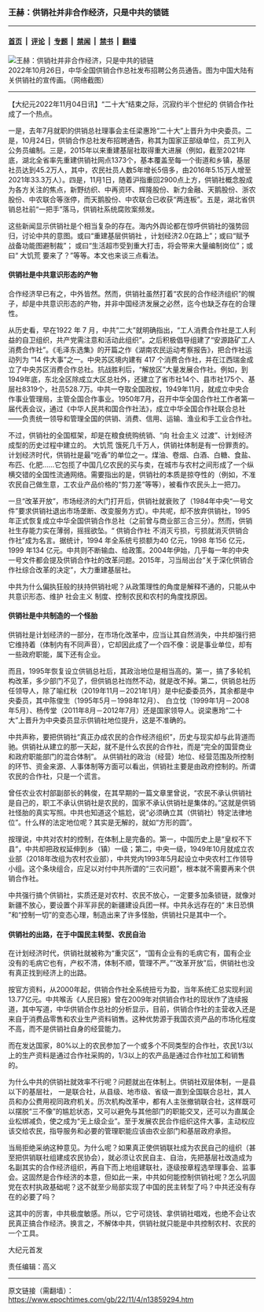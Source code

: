 ### 王赫：供销社并非合作经济，只是中共的锁链

---

#### [首页](../../../..?n13859294) &nbsp;|&nbsp; [评论](../../../../../epoch-comment?n13859294) &nbsp;|&nbsp; [专题](../../../../../epoch-special?n13859294) &nbsp;|&nbsp; [禁闻](../../../../../epoch-news?n13859294) &nbsp;|&nbsp; [禁书](../../../../../books?n13859294) &nbsp;|&nbsp; [翻墙](https://github.com/gfw-breaker/nogfw/blob/master/README.md?n13859294)


<div><img alt="王赫：供销社并非合作经济，只是中共的锁链" class="attachment-djy_600_400 size-djy_600_400 wp-post-image" src="https://i.epochtimes.com/assets/uploads/2022/11/id13859332-0e33f7a4aef398308621f628738134a1-.png"/>
<div class="caption">
 2022年10月26日，中华全国供销合作总社发布招聘公务员通告。图为中国大陆有关供销社的宣传画。（网络截图）
</div></div><hr/><div class="post_content" id="artbody" itemprop="articleBody">
 <!-- article content begin -->
 <p>
  【大纪元2022年11月04日讯】“二十大”结束之际，沉寂约半个世纪的
  <ok href="https://www.epochtimes.com/gb/tag/%E4%BE%9B%E9%94%80%E5%90%88%E4%BD%9C%E7%A4%BE.html">
   供销合作社
  </ok>
  成了一个热点。
 </p>
 <p>
  一是，去年7月就职的供销总社理事会主任梁惠玲“二十大”上晋升为中央委员。二是，10月24日，供销合作总社发布招聘通告，称其为国家正部级单位，员工列入公务员编制。三是，2015年以来重建基层社取得重大进展（例如，截至2021年底，湖北全省率先重建供销社网点1373个，基本覆盖至每一个街道和乡镇，基层社员达到45.2万人，其中，农民社员人数5年增长5倍多，由2016年5.15万人增至2021年33.3万人）。四是，11月1日，随着沪指重回2900点上方，供销社概念股成为各方关注的焦点，新野纺织、中再资环、辉隆股份、新力金融、天鹅股份、浙农股份、中农联合等涨停，而天鹅股份、中农联合已收获“两连板”。五是，湖北省供销总社前“一把手”落马，供销社系统腐败案频发。
 </p>
 <p>
  这些新闻显示供销社是个相当复杂的存在。海内外舆论都在惊呼供销社的强势回归，讨论中共的意图。或曰“重建基层供销社 ，计划经济2.0在路上”；或曰“赋予战备功能图避制裁”； 或曰“生活超市受到重大打击，将会带来大量编制岗位”；或曰“
  <ok href="https://www.epochtimes.com/gb/tag/%E5%A4%A7%E9%A5%A5%E8%8D%92.html">
   大饥荒
  </ok>
  要来了？”等等。本文也来谈三点看法。
 </p>
 <h4>
  供销社是中共意识形态的产物
 </h4>
 <p>
  合作经济早已有之，中外皆然。然而，供销社虽然打着“农民的合作经济组织”的幌子，却是中共意识形态的产物，并非中国经济发展之必然，迄今也缺乏存在的合理性。
 </p>
 <p>
  从历史看，早在1922 年 7 月，中共“二大”就明确指出，“工人消费合作社是工人利益的自卫组织，共产党需注意和活动此组织”。之后积极倡导组建了“安源路矿工人消费合作社”。《毛泽东选集》的开篇之作《湖南农民运动考察报告》，把合作社运动列为 “14 件大事”之一。中央苏区境内建有 417 个消费合作社，并在江西瑞金成立了中央苏区消费合作总社。抗战胜利后，“解放区”大量发展合作社。例如，到1949年底，东北全区除成立大区总社外，还建立了省市社14个、县市社175个、基层社8319个，社员528.7万。中共一夺取全国政权，1949年11月，就成立中央合作事业管理局，主管全国合作事业。1950年7月，召开中华全国合作社工作者第一届代表会议，通过《中华人民共和国合作社法》，成立中华全国合作社联合总社——负责统一领导和管理全国的供销、消费、信用、运输、渔业和手工业合作社。
 </p>
 <p>
  不过，供销社的全国框架，却是在粮食统购统销、“向
  <ok href="https://www.epochtimes.com/gb/tag/%E7%A4%BE%E4%BC%9A%E4%B8%BB%E4%B9%89.html">
   社会主义
  </ok>
  过渡”、计划经济成型的历史过程中建立的。
  <ok href="https://www.epochtimes.com/gb/tag/%E5%A4%A7%E9%A5%A5%E8%8D%92.html">
   大饥荒
  </ok>
  饿死几千万人，供销社体制是有一份罪责的。计划经济时代，供销社是最“吃香”的单位之一。煤油、卷烟、白酒、白糖、食盐、布匹、化肥……它包揽了中国几亿农民的买与卖，在城市与农村之间形成了一个纵横交错的全国性流通网络。需要指出的是，供销社的本质是掠夺性的（例如，不准农民自己做生意，工农业产品价格的“剪刀差”等等），被看作农民头上一把刀。
 </p>
 <p>
  一旦“改革开放”，市场经济的大门打开后，供销社就衰败了（1984年中央“一号文件”要求供销社退出市场垄断、改变服务方式）。中共呢，却不放弃供销社，1995年正式恢复成立中华全国供销合作总社（之前曾与商业部三合三分）。然而，供销社生存能力实在薄弱，摇摇欲坠。“
  <ok href="https://www.epochtimes.com/gb/tag/%E4%BE%9B%E9%94%80%E5%90%88%E4%BD%9C%E7%A4%BE.html">
   供销合作社
  </ok>
  不消灭亏损，亏损就消灭供销合作社”成为名言。据统计，1994 年全系统亏损额为40 亿元，1998 年156 亿元，1999 年134 亿元。中共则不断输血、给政策。2004年伊始，几乎每一年的中央一号文件都会提及供销合作社的改革问题。2015年，习当局出台“关于深化供销合作社综合改革的决定”，大力重建基层社。
 </p>
 <p>
  中共为什么偏执狂般的扶持供销社呢？从政策理性的角度是解释不通的，只能从中共意识形态、维护
  <ok href="https://www.epochtimes.com/gb/tag/%E7%A4%BE%E4%BC%9A%E4%B8%BB%E4%B9%89.html">
   社会主义
  </ok>
  制度、控制农民和农村的角度找原因。
 </p>
 <h4>
  供销社是中共制造的一个怪胎
 </h4>
 <p>
  供销社是计划经济的一部分，在市场化改革中，应当让其自然消失，中共却强行把它维持着（体制内有不同声音），它却因此成了一个四不像：说是事业单位，却有一些政府职能，属下还有企业。
 </p>
 <p>
  而且，1995年恢复设立供销总社后，其政治地位是相当高的。第一，搞了多轮机构改革，多少部门不见了，但供销总社岿然不动，就是改不掉。第二，供销总社历任领导人，除了喻红秋（2019年11月－2021年1月）是中纪委委员外，其余都是中央委员，其中陈俊生（1995年5月－1998年12月）、 白立忱（1999年1月－2008年5月）、杨传堂（2011年8月－2012年7月）还是国家领导人。说梁惠玲“二十大”上晋升为中央委员显示供销社地位提升，这是不准确的。
 </p>
 <p>
  中共声称，要把供销社“真正办成农民的合作经济组织”，历史与现实却与此背道而驰。供销社从建立的那一天起，就不是什么农民的合作社，而是“完全的国营商业和政府职能部门的混合体制”。 从供销社的政治（经营）地位、经营范围及所控制的环节、资金来源、人事体制等方面可以看出，供销社主要是由政府控制的。所谓农民的合作社，只是一个谎言。
 </p>
 <p>
  曾任农业农村部副部长的韩俊，在其早期的一篇文章里曾说，“农民不承认供销社是自己的，职工不承认供销社是农民的，国家不承认供销社是集体的。”这就是供销社怪胎的真实写照。中共也知道这个尴尬，说“必须确立其（供销社）特定法律地位”。什么样的法定地位呢？其实是无解的，就如“方形的圆”。
 </p>
 <p>
  按理说，中共对农村的控制，在体制上是完备的。第一，中国历史上是“皇权不下县”，中共却把政权延伸到乡（镇）一级；第二，中央一级，1949年10月就成立农业部（2018年改组为农村农业部），中共党内1993年5月起设立中央农村工作领导小组。这个条块组合，应足以对付中共所谓的“三农问题”，根本就不需要再来个供销合作社。
 </p>
 <p>
  中共强行搞个供销社，实质还是对农村、农民不放心，一定要多加条锁链，就像对新疆不放心，要设置个非军非民的新疆建设兵团一样。中共永远存在的“
  <ok href="https://www.epochtimes.com/gb/tag/%E6%9C%AB%E6%97%A5%E6%81%90%E6%83%A7.html">
   末日恐惧
  </ok>
  ”和“控制一切”的变态心理，制造出来了许多怪胎，供销社只是其中一个。
 </p>
 <h4>
  供销社的出路，在于中国民主转型、农民自治
 </h4>
 <p>
  在计划经济时代，供销社就被称为“重灾区”，“国有企业有的毛病它有，国有企业没有的毛病它也有，产权不清，体制不顺，管理不严。”“改革开放”后，供销社也没有真正找到经济上的出路。
 </p>
 <p>
  按官方资料，从2000年起，供销合作社全系统扭亏为盈，当年系统汇总实现利润13.77亿元。中共喉舌《人民日报》曾在2009年对供销合作社的现状作了连续报道，其中写道，中华供销合作总社的分析显示，目前，供销合作社的主营收入还是来自于消费品零售和农业生产资料销售。这种优势源于我国农资产品的市场化程度不高，而不是供销社自身的经营能力。
 </p>
 <p>
  而在发达国家，80%以上的农民参加了一个或多个不同类型的合作社，农民1/3以上的生产资料是通过合作社采购的，1/3以上的农产品是通过合作社加工和销售的。
 </p>
 <p>
  为什么中共的供销社就效率不行呢？问题就出在体制上。供销社双层体制，一是县以下的基层社， 一是联合社，从县级、地市级、省级一直到全国联合总社，其人员和办公费用视同政府机关。历次机构改革中，都有人主张撤销联合社，这样既可以摆脱“三不像”的尴尬状态，又可以避免与其他部门的职能交叉，还可以为直属企业松绑减负，使之成为“无上级企业”。至于发展农民合作组织这件大事，主动权应该交给农民，指导服务和必要的管理职能应该由农业部门和基层政府承担。
 </p>
 <p>
  当局拒绝采纳这种意见。为什么呢？如果真正使供销联社成为农民自己的组织（甚至把供销联社组建成农民协会），就必须让农民自主、自治，先把基层社改造成为名副其实的合作经济组织，再自下而上地组建联社，逐级按章程选举理事会、监事会。这固然是合作经济的本意，但如此一来，中共如何能控制供销社呢？怎么巩固党在农村执政基础呢？这不就至少局部实现了中国的民主转型了吗？中共还没有存在的必要了吗？
 </p>
 <p>
  这其中的厉害，中共极度敏感。所以，它宁可烧钱、拿供销社唱戏，也绝不会让农民真正搞合作经济。换言之，不解体中共，供销社就只能是中共控制农村、农民的一个工具。
 </p>
 <p>
  大纪元首发
 </p>
 <p>
  责任编辑：高义
 </p>
 <!-- article content end -->
 <div id="below_article_ad">
 </div>
</div>


---

原文链接（需翻墙）：https://www.epochtimes.com/gb/22/11/4/n13859294.htm